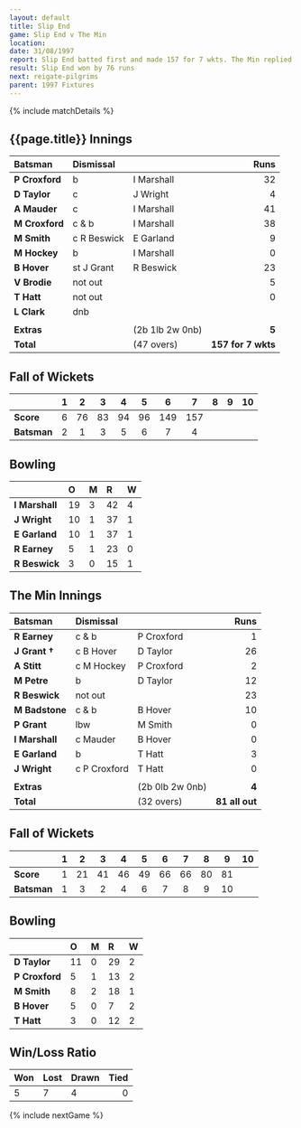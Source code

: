```yaml
---
layout: default
title: Slip End
game: Slip End v The Min
location: 
date: 31/08/1997
report: Slip End batted first and made 157 for 7 wkts. The Min replied with 81 all out
result: Slip End won by 76 runs
next: reigate-pilgrims
parent: 1997 Fixtures
---
```


{% include matchDetails %}

## {{page.title}} Innings

| Batsman | Dismissal |  | Runs |
|:---|:---|---|---:|
| **P Croxford** | b | I Marshall | 32 |
| **D Taylor** | c | J Wright | 4 |
| **A Mauder** | c | I Marshall | 41 |
| **M Croxford** | c & b | I Marshall | 38 |
| **M Smith** | c R Beswick | E Garland | 9 |
| **M Hockey** | b | I Marshall | 0 |
| **B Hover** | st J Grant | R Beswick | 23 |
| **V Brodie** | not out |  | 5 |
| **T Hatt** | not out |  | 0 |
| **L Clark** | dnb |  |  |
|  |  |  |  |
| **Extras** | | (2b 1lb 2w 0nb) | **5** |
| **Total** | | (47 overs) | **157 for 7 wkts** |

## Fall of Wickets

| | 1 | 2 | 3 | 4 | 5 | 6 | 7 | 8 | 9 | 10 |
|---|:---:|:---:|:---:|:---:|:---:|:---:|:---:|:---:|:---:|:---:|
| **Score** | 6 | 76 | 83 | 94 | 96 | 149 | 157 |  |  |  |
| **Batsman** | 2 | 1 | 3 | 5 | 6 | 7 | 4 |  |  |  |

## Bowling

| | O | M | R | W |
|---|:---|:---|:---|:---|
| **I Marshall** | 19 | 3 | 42 | 4 |
| **J Wright** | 10 | 1 | 37 | 1 |
| **E Garland** | 10 | 1 | 37 | 1 |
| **R Earney** | 5 | 1 | 23 | 0 |
| **R Beswick** | 3 | 0 | 15 | 1 |

## The Min Innings

| Batsman | Dismissal |  | Runs |
|:---|:---|---|---:|
| **R Earney** | c & b | P Croxford | 1 |
| **J Grant &#8224;** | c B Hover | D Taylor | 26 |
| **A Stitt** | c M Hockey | P Croxford | 2 |
| **M Petre** | b | D Taylor | 12 |
| **R Beswick** | not out |  | 23 |
| **M Badstone** | c & b | B Hover | 10 |
| **P Grant** | lbw | M Smith | 0 |
| **I Marshall** | c Mauder | B Hover | 0 |
| **E Garland** | b | T Hatt | 3 |
| **J Wright** | c P Croxford | T Hatt | 0 |
|  |  |  |  |
| **Extras** | | (2b 0lb 2w 0nb) | **4** |
| **Total** | | (32 overs) | **81 all out** |

## Fall of Wickets

| | 1 | 2 | 3 | 4 | 5 | 6 | 7 | 8 | 9 | 10 |
|---|:---:|:---:|:---:|:---:|:---:|:---:|:---:|:---:|:---:|:---:|
| **Score** | 1 | 21 | 41 | 46 | 49 | 66 | 66 | 80 | 81 |  |
| **Batsman** | 1 | 3 | 2 | 4 | 6 | 7 | 8 | 9 | 10 |  |

## Bowling

| | O | M | R | W |
|---|:---|:---|:---|:---|
| **D Taylor** | 11 | 0 | 29 | 2 |
| **P Croxford** | 5 | 1 | 13 | 2 |
| **M Smith** | 8 | 2 | 18 | 1 |
| **B Hover** | 5 | 0 | 7 | 2 |
| **T Hatt** | 3 | 0 | 12 | 2 |

## Win/Loss Ratio

| Won | Lost | Drawn | Tied |
|:---|:---|:---|---:|
| 5 | 7 | 4 | 0 |

{% include nextGame %}